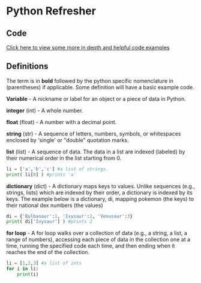 # Python Refresher

## Code
[Click here to view some more in depth and helpful code examples](https://colab.research.google.com/drive/1NLDEAkKdm_6KwTFxwYZS1LwQ4411StFz?usp=sharing)


## Definitions 
The term is in **bold** followed by the python specific nomenclature in (parentheses) if applicable. Some definition will have a basic example code.

**Variable** - A nickname or label for an object or a piece of data in Python. 

**integer** (int) - A whole number.   

**float** (float) - A number with a decimal point.  

**string** (str) - A sequence of letters, numbers, symbols, or whitespaces enclosed by 'single' or "double" quotation marks.   

**list** (list) - A sequence of data. The data in a list are indexed (labeled) by their numerical order in the list starting from 0.
```python
li = ['a','b','c'] #a list of strings. 
print( li[0] ) #prints 'a'
```

**dictionary** (dict) - A dictionary maps keys to values. Unlike sequences (e.g., strings, lists) which are indexed by their order, a dictionary is indexed by its keys. The example below is a dictionary, di, mapping pokemon (the keys) to their national dex numbers (the values)
```python
di = {'Bulbasaur':1, 'Ivysaur':2, 'Venusaur':3}
print( di['Ivysaur'] ) #prints 2
```

**for loop** - A for loop walks over a collection of data (e.g., a string, a list, a range of numbers), accessing each piece of data in the collection one at a time, running the specified code each time, and then ending when it reaches the end of the collection. 
```python
li = [1,2,3] #a list of ints
for i in li: 
    print(i)

